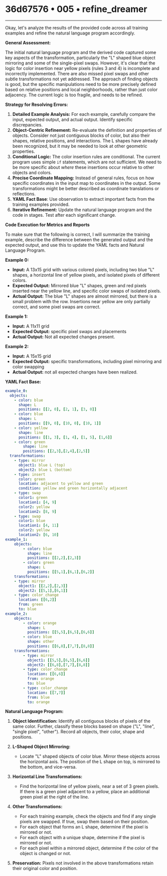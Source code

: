 # 36d67576 • 005 • refine_dreamer

---
Okay, let's analyze the results of the provided code across all training examples and refine the natural language program accordingly.

**General Assessment:**

The initial natural language program and the derived code captured some key aspects of the transformation, particularly the "L" shaped blue object mirroring and some of the single-pixel swaps. However, it's clear that the logic for color insertion near yellow pixels (rules 3 and 4) is incomplete and incorrectly implemented. There are also missed pixel swaps and other subtle transformations not yet addressed. The approach of finding objects is good, but the specific manipulations need to be more precisely defined based on relative positions and local neighborhoods, rather than just color adjacency. The current logic is too fragile, and needs to be refined.

**Strategy for Resolving Errors:**

1.  **Detailed Example Analysis:** For each example, carefully compare the input, expected output, and actual output. Identify specific discrepancies.
2.  **Object-Centric Refinement:** Re-evaluate the definition and properties of objects. Consider not just contiguous blocks of color, but also their shapes, relative positions, and interactions. The L shapes have already been recognized, but it may be needed to look at other geometric properties.
3.  **Conditional Logic:** The color insertion rules are conditional. The current program uses simple `if` statements, which are not sufficient. We need to be more specific about *where* these insertions occur relative to other objects and colors.
4.  **Precise Coordinate Mapping:** Instead of general rules, focus on how specific coordinates in the input map to coordinates in the output. Some transformations might be better described as coordinate translations or reflections.
5. **YAML Fact Base**: Use observation to extract important facts from the training examples provided.
6.  **Iterative Refinement:** Update the natural language program and the code in stages. Test after each significant change.

**Code Execution for Metrics and Reports**

To make sure that the following is correct, I will summarize the training example, describe the difference between the generated output and the expected output, and use this to update the YAML facts and Natural Language Program.

**Example 0:**

*   **Input:** A 13x15 grid with various colored pixels, including two blue "L" shapes, a horizontal line of yellow pixels, and isolated pixels of different colors.
*   **Expected Output:** Mirrored blue "L" shapes, green and red pixels inserted near the yellow line, and specific color swaps of isolated pixels.
*   **Actual Output:** The blue "L" shapes are almost mirrored, but there is a small problem with the row. Insertions near yellow are only partially correct, and some pixel swaps are correct.

**Example 1:**

*   **Input:** A 11x11 grid
*   **Expected Output:** specific pixel swaps and placements
*   **Actual Output:** Not all expected changes present.

**Example 2:**

*    **Input:** A 15x15 grid
*   **Expected Output:** specific transformations, including pixel mirroring and color swapping
*   **Actual Output:** not all expected changes have been realized.

**YAML Fact Base:**

```yaml
example_0:
  objects:
    - color: blue
      shape: L
      positions: [[2, 0], [2, 1], [3, 0]]
    - color: blue
      shape: L
      positions: [[9, 0], [10, 0], [10, 1]]
    - color: yellow
      shape: line
      positions: [[1, 3], [1, 4], [1, 5], [1,6]]
    - color: green
        shape: line
        positions: [[2,3],[2,4],[2,5]]
  transformations:
    - type: mirror
      object1: blue L (top)
      object2: blue L (bottom)
    - type: insert
      color: green
      location: adjacent to yellow and green
      condition: yellow and green horizontally adjacent
    - type: swap
      color1: green
      location1: [4, 9]
      color2: yellow
      location2: [8, 9]
    - type: swap
      color1: blue
      location1: [4, 11]
      color2: yellow
      location2: [6, 10]
example_1:
    objects:
        - color: blue
          shape: line
          positions: [[2,2],[2,3]]
        - color: green
          shape: L
          positions: [[5,1],[6,1],[6,2]]
    transformations:
    - type: mirror
      object1: [[2,2],[2,3]]
      object2: [[5,1],[6,1]]
    - type: color_change
      location: [[6,2]]
      from: green
      to: blue
example_2:
    objects:
        - color: orange
          shape: L
          positions: [[5,5],[6,5],[6,6]]
        - color: blue
          shape: other
          positions: [[6,8],[7,7],[8,8]]
    transformations:
        - type: mirror
          object1: [[5,5],[6,5],[6,6]]
          object2: [[6,8],[7,7],[8,8]]
        - type: color_change
          location: [[6,6]]
          from: orange
          to: blue
        - type: color_change
          location: [[7,7]]
          from: blue
          to: orange

```

**Natural Language Program:**

1.  **Object Identification:** Identify all contiguous blocks of pixels of the same color. Further, classify these blocks based on shape ("L", "line", "single pixel", "other"). Record all objects, their color, shape and positions.

2.  **L-Shaped Object Mirroring:**
    *   Locate "L" shaped objects of color blue. Mirror these objects across the horizontal axis.
    The position of the L shape on top, is mirrored to the bottom, and vice-versa.

3.  **Horizontal Line Transformations:**
    *   Find the horizontal line of yellow pixels, near a set of 3 green pixels. If there is a green pixel adjacent to a yellow, place an additional green pixel at the right of the line.

4. **Other Transformations:**
   - For each training example, check the objects and find if any single pixels are swapped. If true, swap them based on their position.
   - For each object that forms an L shape, determine if the pixel is mirrored or not.
   - For each object with a unique shape, determine if the pixel is mirrored or not.
   - For each pixel within a mirrored object, determine if the color of the object is changed or not.

5.  **Preservation:** Pixels not involved in the above transformations retain their original color and position.

